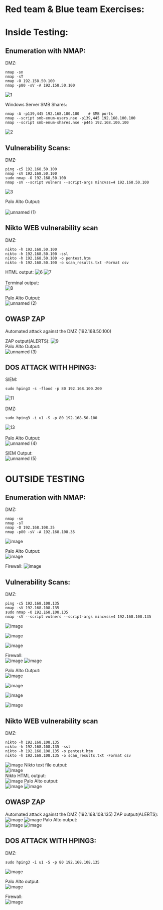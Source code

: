 # Red team & Blue team Exercises:
# Inside Testing:
## Enumeration with NMAP:
DMZ:
```
nmap -sn
nmap -sT
nmap -O 192.158.50.100
nmap -p80 -sV -A 192.158.50.100
```
![1](https://github.com/rajamc/Cyber-Project/assets/49222908/3d7deaa6-a828-474c-a177-5aef44dd2781)

Windows Server SMB Shares:
```
nmap -A -p139,445 192.168.100.100    # SMB ports
nmap --script smb-enum-users.nse -p139,445 192.168.100.100
nmap --script smb-enum-shares.nse -p445 192.168.100.100
```
![2](https://github.com/rajamc/Cyber-Project/assets/49222908/2416231d-26e0-4235-96cc-d1fab9f0db93)
## Vulnerability Scans:
DMZ:
```
ping -c5 192.168.50.100
nmap -sV 192.168.50.100
sudo nmap -O 192.168.50.100
nmap -sV --script vulners --script-args mincvss=4 192.168.50.100
```
![3](https://github.com/rajamc/Cyber-Project/assets/49222908/cfdbc28c-91b4-4b73-aea5-4145f515ade3)

Palo Alto Output:<br/><br/>
![unnamed (1)](https://github.com/rajamc/Cyber-Project/assets/49222908/704cad2c-ad0c-4faa-a5fc-0867224b7a13)

## Nikto WEB vulnerability scan
DMZ:
```
nikto -h 192.168.50.100
nikto -h 192.168.50.100 -ssl
nikto -h 192.168.50.100 -o pentest.htm
nikto -h 192.168.50.100 -o scan_results.txt -Format csv
```
HTML output:
![6](https://github.com/rajamc/Cyber-Project/assets/49222908/00c3f20b-0bc0-4c90-a9f4-a949a74da428)
![7](https://github.com/rajamc/Cyber-Project/assets/49222908/925650a4-4d88-4b23-85d8-4a1c712d49c5)
<br/><br/>
Terminal output:<br/>
![8](https://github.com/rajamc/Cyber-Project/assets/49222908/eebab5c1-4bb7-443f-9244-3d5d98e8dbe1)<br/>

Palo Alto Output:<br/>
![unnamed (2)](https://github.com/rajamc/Cyber-Project/assets/49222908/1dcbab25-a99f-4282-b313-150b106e3327)
<br/>

## OWASP ZAP
Automated attack against the DMZ (192.168.50.100)

ZAP output(ALERTS):
![9](https://github.com/rajamc/Cyber-Project/assets/49222908/ecb9b397-4e16-4a7a-8eb1-c04b0db3cebe)
<br/>
Palo Alto Output:<br/>
![unnamed (3)](https://github.com/rajamc/Cyber-Project/assets/49222908/66a23385-616f-481e-8738-65319e7a1872)
<br/>

## DOS ATTACK WITH HPING3:
SIEM:
```
sudo hping3 -s -flood -p 80 192.168.100.200
```
![11](https://github.com/rajamc/Cyber-Project/assets/49222908/f6745164-9e98-48a4-87b8-9396e1576ffe)
<br/><br/>
DMZ:
```
sudo hping3 -i u1 -S -p 80 192.168.50.100
```
![13](https://github.com/rajamc/Cyber-Project/assets/49222908/ae202e48-1d37-4036-8fa5-309cd037dc29)<br/>
<br/>
Palo Alto Output:<br/>
![unnamed (4)](https://github.com/rajamc/Cyber-Project/assets/49222908/3b8846c6-ed98-41c6-9428-d4da4eed0ca8)<br/>

SIEM Output:<br/>
![unnamed (5)](https://github.com/rajamc/Cyber-Project/assets/49222908/8d880afa-c78e-40ba-8e9b-c223123c0ee0)

# OUTSIDE TESTING
## Enumeration with NMAP:
DMZ:
```
nmap -sn
nmap -sT
nmap -O 192.168.108.35
nmap -p80 -sV -A 192.168.108.35
```
![image](https://github.com/rajamc/Cyber-Project/assets/49222908/e33a0eb6-6532-4905-98c0-7099f73c4afc)

Palo Alto Output:<br/>
![image](https://github.com/rajamc/Cyber-Project/assets/49222908/70831a39-9274-4a99-996e-e7a664b04640)

Firewall:
![image](https://github.com/rajamc/Cyber-Project/assets/49222908/a05604eb-38aa-4fd2-911f-ca4938a36b83)



## Vulnerability Scans:
DMZ:
```
ping -c5 192.168.108.135
nmap -sV 192.168.108.135
sudo nmap -O 192.168.108.135
nmap -sV --script vulners --script-args mincvss=4 192.168.108.135
```
![image](https://github.com/rajamc/Cyber-Project/assets/49222908/c34a312a-88fa-47a9-b8ff-401b979da61a)

![image](https://github.com/rajamc/Cyber-Project/assets/49222908/c7456f50-e443-4152-bc65-e79ce04bb7c9)

![image](https://github.com/rajamc/Cyber-Project/assets/49222908/98f5ad84-f8ff-4960-9839-ad90e06a2423)

Firewall:<br/>
![image](https://github.com/rajamc/Cyber-Project/assets/49222908/61e821ed-b195-4e93-b610-1186f5fc1d48)
![image](https://github.com/rajamc/Cyber-Project/assets/49222908/e26c96f6-5b1b-459a-88e4-621fc1bbaf06)


Palo Alto Output:<br/>
![image](https://github.com/rajamc/Cyber-Project/assets/49222908/56a789ab-02eb-42d3-9bb7-95d03ef217ff)

![image](https://github.com/rajamc/Cyber-Project/assets/49222908/f91d50c2-3407-4268-8c0a-4bf510a06707)

![image](https://github.com/rajamc/Cyber-Project/assets/49222908/e8baa0cd-4f10-4a61-93de-939e50bc9ad9)

![image](https://github.com/rajamc/Cyber-Project/assets/49222908/affb478a-a043-4c02-be6b-3918d883e91f)

## Nikto WEB vulnerability scan
DMZ:
```
nikto -h 192.168.108.135
nikto -h 192.168.108.135 -ssl
nikto -h 192.168.108.135 -o pentest.htm
nikto -h 192.168.108.135 -o scan_results.txt -Format csv
```
![image](https://github.com/rajamc/Cyber-Project/assets/49222908/66424343-7147-41cd-8b01-212b6617a4be)
Nikto text file output:<br/>
![image](https://github.com/rajamc/Cyber-Project/assets/49222908/b79664cb-b2da-46b5-a322-86208ebbf0ba)
<br/>
Nikto HTML output:<br/>
![image](https://github.com/rajamc/Cyber-Project/assets/49222908/396b61eb-829a-4f71-9bc7-b3b01d340346)
Palo Alto output:<br/>
![image](https://github.com/rajamc/Cyber-Project/assets/49222908/480d3517-a1f6-4760-b095-11c3ca71f250)
![image](https://github.com/rajamc/Cyber-Project/assets/49222908/709d9b09-7db4-4325-b213-a04dfea2c99e)

## OWASP ZAP
Automated attack against the DMZ (192.168.108.135)
ZAP output(ALERTS):<br/>
![image](https://github.com/rajamc/Cyber-Project/assets/49222908/eca234e3-28b2-4d57-8443-1bed59c6ae56)
![image](https://github.com/rajamc/Cyber-Project/assets/49222908/371ee7b4-7e7a-487b-ac06-1414c43f22cd)
Palo Alto output:<br/>
![image](https://github.com/rajamc/Cyber-Project/assets/49222908/7523d2f5-b948-4733-96a2-294fd1ca88a2)
![image](https://github.com/rajamc/Cyber-Project/assets/49222908/376eeec8-5e39-461f-a59b-9fa7608f4af9)

## DOS ATTACK WITH HPING3:
DMZ:
```
sudo hping3 -i u1 -S -p 80 192.168.108.135
```
![image](https://github.com/rajamc/Cyber-Project/assets/49222908/cb138ace-09d1-4c32-99e8-ba7f665e2dd7)

Palo Alto output:<br/>
![image](https://github.com/rajamc/Cyber-Project/assets/49222908/5dc454ab-51ac-43a9-b770-ebf6fede9f78)

Firewall:<br/>
![image](https://github.com/rajamc/Cyber-Project/assets/49222908/3b79733d-11ee-4794-98db-dfd9343c19ef)

